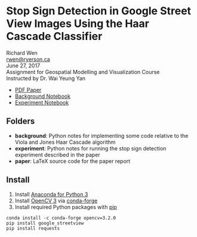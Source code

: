 # Stop Sign Detection in Google Street View Images Using the Haar Cascade Classifier

Richard Wen  
rwen@ryerson.ca  
June 27, 2017  
Assignment for Geospatial Modelling and Visualization Course  
Instructed by Dr. Wai Yeung Yan  
  
 - [PDF Paper](https://github.com/rrwen/assign-gmv-ssd/blob/master/paper/pdf/index.pdf)
 - [Background Notebook](https://github.com/rrwen/assign-gmv-ssd/blob/master/background/background.ipynb)
 - [Experiment Notebook](https://github.com/rrwen/assign-gmv-ssd/blob/master/experiment/experiment.ipynb)

## Folders

* **background**: Python notes for implementing some code relative to the Viola and Jones Haar Cascade algorithm
* **experiment**: Python notes for running the stop sign detection experiment described in the paper
* **paper**: LaTeX source code for the paper report

## Install

1. Install [Anaconda for Python 3](https://www.continuum.io/downloads)
2. Install [OpenCV 3](http://opencv.org/) via [conda-forge](https://anaconda.org/conda-forge/opencv)
3. Install required Python packages with [pip](https://docs.python.org/3/installing/)

```
conda install -c conda-forge opencv=3.2.0
pip install google_streetview
pip install requests
```
